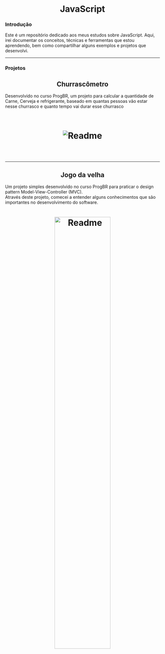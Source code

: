 

<h1 align="center">JavaScript </h1>

### Introdução

Este é um repositório dedicado aos meus estudos sobre JavaScript. Aqui, irei documentar os conceitos, técnicas e ferramentas que estou aprendendo, bem como compartilhar alguns exemplos e projetos que desenvolvi.

---

### Projetos

<h2 align="center">Churrascômetro</h2>

<p>Desenvolvido no curso ProgBR, um projeto para calcular a quantidade de Carne, Cerveja e refrigerante, baseado em quantas pessoas vão estar nesse churrasco  e quanto tempo vai durar esse churrasco</p><br>


<h1 align="center">
<img alt="Readme" title="Readme" src=".Projects/Churrascometro/GitHub/gif-projeto-barbecue.gif">
</h1><br><br>

---

<h2 align="center">Jogo da velha</h2>

<p> Um projeto simples desenvolvido no curso ProgBR para praticar o design pattern Model-View-Controller (MVC).<br>
 Através deste projeto, comecei a entender alguns conhecimentos que são importantes no desenvolvimento do software.<br>
</p>

<h1 align="center">
<img align="center" alt="Readme" title="Readme" src=".Projects/JogoDaVelha/GitHub/gif-Jogo-da-velha.gif" width="60%">
</h1>




